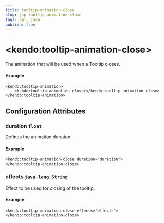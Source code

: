 ```yaml
---
title: tooltip-animation-close
slug: jsp-tooltip-animation-close
tags: api, java
publish: true
---
```


# \<kendo:tooltip-animation-close\>

The animation that will be used when a Tooltip closes.

#### Example
    <kendo:tooltip-animation>
        <kendo:tooltip-animation-close></kendo:tooltip-animation-close>
    </kendo:tooltip-animation>

## Configuration Attributes

### duration `float`

Defines the animation duration.

#### Example
    <kendo:tooltip-animation-close duration="duration">
    </kendo:tooltip-animation-close>

### effects `java.lang.String`

Effect to be used for closing of the tooltip.

#### Example
    <kendo:tooltip-animation-close effects="effects">
    </kendo:tooltip-animation-close>

 
